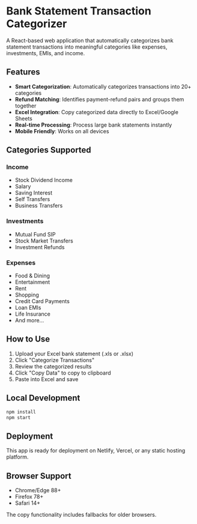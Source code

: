 # Bank Statement Transaction Categorizer

A React-based web application that automatically categorizes bank statement transactions into meaningful categories like expenses, investments, EMIs, and income.

## Features

- **Smart Categorization**: Automatically categorizes transactions into 20+ categories
- **Refund Matching**: Identifies payment-refund pairs and groups them together
- **Excel Integration**: Copy categorized data directly to Excel/Google Sheets
- **Real-time Processing**: Process large bank statements instantly
- **Mobile Friendly**: Works on all devices

## Categories Supported

### Income
- Stock Dividend Income
- Salary
- Saving Interest
- Self Transfers
- Business Transfers

### Investments
- Mutual Fund SIP
- Stock Market Transfers
- Investment Refunds

### Expenses
- Food & Dining
- Entertainment
- Rent
- Shopping
- Credit Card Payments
- Loan EMIs
- Life Insurance
- And more...

## How to Use

1. Upload your Excel bank statement (.xls or .xlsx)
2. Click "Categorize Transactions"
3. Review the categorized results
4. Click "Copy Data" to copy to clipboard
5. Paste into Excel and save

## Local Development

```bash
npm install
npm start
```

## Deployment

This app is ready for deployment on Netlify, Vercel, or any static hosting platform.

## Browser Support

- Chrome/Edge 88+
- Firefox 78+
- Safari 14+

The copy functionality includes fallbacks for older browsers.